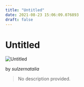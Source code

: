 ```yaml
---
title: "Untitled"
date: 2021-08-23 15:06:09.076893
draft: false
---
```


# Untitled

![Untitled](../images/8c71d998-044d-11ec-a753-1e00f30e0089.png)

by *sulzernatalia*



> No description provided.